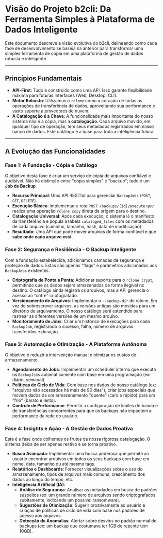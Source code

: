 # Visão do Projeto b2cli: Da Ferramenta Simples à Plataforma de Dados Inteligente

Este documento descreve a visão evolutiva do b2cli, delineando como cada fase de desenvolvimento se baseia na anterior para transformar uma simples ferramenta de cópia em uma plataforma de gestão de dados robusta e inteligente.

---

## Princípios Fundamentais

- **API-First**: Tudo é construído como uma API. Isso garante flexibilidade máxima para futuras interfaces (Web, Desktop, CLI).
- **Motor Robusto**: Utilizamos o `rclone` como o coração de todas as operações de transferência de dados, aproveitando sua performance e vasto suporte a provedores de nuvem.
- **A Catalogação é a Chave**: A funcionalidade mais importante do nosso sistema não é a cópia, mas a **catalogação**. Cada arquivo movido, em qualquer tipo de operação, tem seus metadados registrados em nosso banco de dados. Este catálogo é a base para toda a inteligência futura.

---

## A Evolução das Funcionalidades

### Fase 1: A Fundação - Cópia e Catálogo

O objetivo desta fase é criar um serviço de cópia de arquivos confiável e auditável. Não há distinção entre "cópia simples" e "backup"; tudo é um **Job de Backup**.

- **Recurso Principal**: Uma API RESTful para gerenciar `BackupJobs` (`POST`, `GET`, `DELETE`).
- **Execução Básica**: Implementar a rota `POST /backups/{id}/execute` que realiza uma operação `rclone copy` direta da origem para o destino.
- **Catalogação Universal**: Após cada execução, o sistema lê o manifesto da transferência e popula a tabela `cataloged_files` com os metadados de cada arquivo (caminho, tamanho, hash, data de modificação).
- **Resultado**: Uma API que pode mover arquivos de forma confiável e que **sabe onde cada arquivo está**.

### Fase 2: Segurança e Resiliência - O Backup Inteligente

Com a fundação estabelecida, adicionamos camadas de segurança e proteção de dados. Estas são apenas "flags" e parâmetros adicionados aos `BackupJobs` existentes.

- **Criptografia de Ponta a Ponta**: Adicionar suporte para o `rclone crypt`, permitindo que os dados sejam armazenados de forma ilegível no destino. O catálogo ainda registra os arquivos, mas a API gerencia o acesso ao "cofre" criptografado.
- **Versionamento de Arquivos**: Implementar o `--backup-dir` do rclone. Em vez de sobrescrever arquivos, as versões antigas são movidas para um diretório de arquivamento. O nosso catálogo será estendido para rastrear as diferentes versões de um mesmo arquivo.
- **Monitoramento de Jobs**: Criar um histórico de execuções para cada `BackupJob`, registrando o sucesso, falha, número de arquivos transferidos e duração.

### Fase 3: Automação e Otimização - A Plataforma Autônoma

O objetivo é reduzir a intervenção manual e otimizar os custos de armazenamento.

- **Agendamento de Jobs**: Implementar um scheduler interno que executa os `BackupJobs` automaticamente com base em uma programação (ex: diário, semanal).
- **Políticas de Ciclo de Vida**: Com base nos dados do nosso catálogo (ex: "arquivos não acessados há mais de 90 dias"), criar jobs especiais que movem dados de um armazenamento "quente" (caro e rápido) para um "frio" (barato e lento).
- **Controle de Performance**: Permitir a configuração de limites de banda e de transferências concorrentes para que os backups não impactem a performance da rede do usuário.

### Fase 4: Insights e Ação - A Gestão de Dados Proativa

Esta é a fase onde colhemos os frutos da nossa rigorosa catalogação. O sistema deixa de ser apenas reativo e se torna proativo.

- **Busca Avançada**: Implementar uma busca poderosa que permite ao usuário encontrar arquivos em todos os seus backups com base em nome, data, tamanho ou até mesmo tags.
- **Relatórios e Dashboards**: Fornecer visualizações sobre o uso do armazenamento, tipos de arquivos mais comuns, crescimento dos dados ao longo do tempo, etc.
- **Inteligência Artificial (IA)**:
    - **Análise de Segurança**: Analisar os metadados em busca de padrões suspeitos (ex: um grande número de arquivos sendo criptografados subitamente, indicando um possível ransomware).
    - **Sugestões de Otimização**: Sugerir proativamente ao usuário a criação de políticas de ciclo de vida com base nos padrões de acesso aos arquivos.
    - **Detecção de Anomalias**: Alertar sobre desvios no padrão normal de backups (ex: um backup que costumava ter 1GB de repente tem 10GB).

